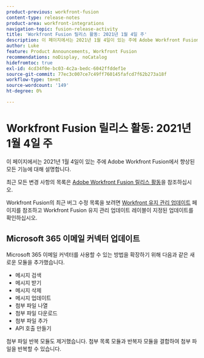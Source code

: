 ```yaml
---
product-previous: workfront-fusion
content-type: release-notes
product-area: workfront-integrations
navigation-topic: fusion-release-activity
title: 'Workfront Fusion 릴리스 활동: 2021년 1월 4일 주'
description: 이 페이지에서는 2021년 1월 4일이 있는 주에 Adobe Workfront Fusion에서 향상된 모든 기능에 대해 설명합니다.
author: Luke
feature: Product Announcements, Workfront Fusion
recommendations: noDisplay, noCatalog
hidefromtoc: true
exl-id: 4cd34f0e-bc03-4c2a-bedc-6042ffddef1e
source-git-commit: 77ec3c007ce7c49ff760145fafcd7f62b273a18f
workflow-type: tm+mt
source-wordcount: '149'
ht-degree: 0%

---
```


# Workfront Fusion 릴리스 활동: 2021년 1월 4일 주

이 페이지에서는 2021년 1월 4일이 있는 주에 Adobe Workfront Fusion에서 향상된 모든 기능에 대해 설명합니다.

최근 모든 변경 사항의 목록은 [Adobe Workfront Fusion 릴리스 활동](/help/workfront-fusion/fusion-product-releases/fusion-release-activity.md)을 참조하십시오.

Workfront Fusion의 최근 버그 수정 목록을 보려면 [Workfront 유지 관리 업데이트](https://experienceleague.adobe.com/docs/workfront-known-issues/releases/current-updates.html) 페이지를 참조하고 Workfront Fusion 유지 관리 업데이트 레이블이 지정된 업데이트를 확인하십시오.

## Microsoft 365 이메일 커넥터 업데이트

Microsoft 365 이메일 커넥터를 사용할 수 있는 방법을 확장하기 위해 다음과 같은 새로운 모듈을 추가했습니다.

* 메시지 검색
* 메시지 받기
* 메시지 삭제
* 메시지 업데이트
* 첨부 파일 나열
* 첨부 파일 다운로드
* 첨부 파일 추가
* API 호출 만들기

첨부 파일 반복 모듈도 제거했습니다. 첨부 목록 모듈과 반복자 모듈을 결합하여 첨부 파일을 반복할 수 있습니다.
